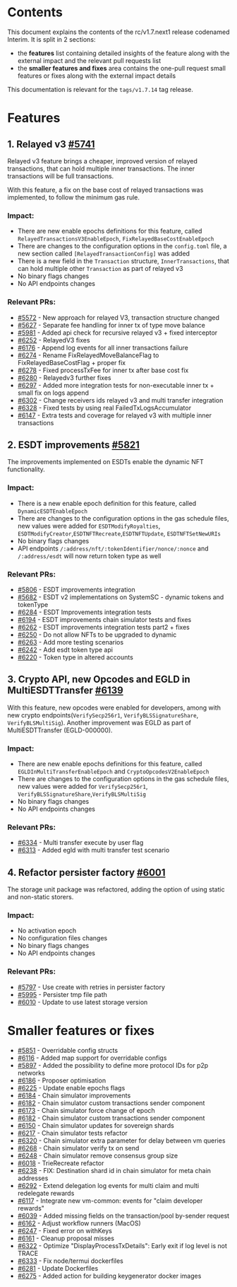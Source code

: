 [comment]: <> (tags/v1.7.14)

# Contents

This document explains the contents of the rc/v1.7.next1 release codenamed Interim. It is split in 2 sections:
- the **features** list containing detailed insights of the feature along with the external impact and the relevant
  pull requests list
- the **smaller features and fixes** area contains the one-pull request small features or fixes along with the
  external impact details

This documentation is relevant for the `tags/v1.7.14` tag release.

# Features

## 1. Relayed v3 [#5741](https://github.com/multiversx/mx-chain-go/pull/5741)

Relayed v3 feature brings a cheaper, improved version of relayed transactions, that can hold multiple inner transactions. 
The inner transactions will be full transactions.

With this feature, a fix on the base cost of relayed transactions was implemented, to follow the minimum gas rule.

### Impact:
* There are new enable epochs definitions for this feature, called `RelayedTransactionsV3EnableEpoch`, `FixRelayedBaseCostEnableEpoch`
* There are changes to the configuration options in the `config.toml` file, a new section called `[RelayedTransactionConfig]` was added
* There is a new field in the `Transaction` structure, `InnerTransactions`, that can hold multiple other `Transaction` as part of relayed v3
* No binary flags changes
* No API endpoints changes

### Relevant PRs:
- [#5572](https://github.com/multiversx/mx-chain-go/pull/5572) - New approach for relayed V3, transaction structure changed
- [#5627](https://github.com/multiversx/mx-chain-go/pull/5627) - Separate fee handling for inner tx of type move balance
- [#5981](https://github.com/multiversx/mx-chain-go/pull/5981) - Added api check for recursive relayed v3 + fixed interceptor
- [#6252](https://github.com/multiversx/mx-chain-go/pull/6252) - RelayedV3 fixes
- [#6176](https://github.com/multiversx/mx-chain-go/pull/6176) - Append log events for all inner transactions failure
- [#6274](https://github.com/multiversx/mx-chain-go/pull/6274) - Rename FixRelayedMoveBalanceFlag to FixRelayedBaseCostFlag + proper fix
- [#6278](https://github.com/multiversx/mx-chain-go/pull/6278) - Fixed processTxFee for inner tx after base cost fix
- [#6280](https://github.com/multiversx/mx-chain-go/pull/6280) - Relayedv3 further fixes
- [#6297](https://github.com/multiversx/mx-chain-go/pull/6297) - Added more integration tests for non-executable inner tx + small fix on logs append
- [#6302](https://github.com/multiversx/mx-chain-go/pull/6302) - Change receivers ids relayed v3 and multi transfer integration
- [#6328](https://github.com/multiversx/mx-chain-go/pull/6328) - Fixed tests by using real FailedTxLogsAccumulator
- [#6147](https://github.com/multiversx/mx-chain-go/pull/6147) - Extra tests and coverage for relayed v3 with multiple inner transactions

## 2. ESDT improvements [#5821](https://github.com/multiversx/mx-chain-go/pull/5821)

The improvements implemented on ESDTs enable the dynamic NFT functionality.

### Impact:
* There is a new enable epoch definition for this feature, called `DynamicESDTEnableEpoch`
* There are changes to the configuration options in the gas schedule files, new values were added for `ESDTModifyRoyalties`, `ESDTModifyCreator`,`ESDTNFTRecreate`,`ESDTNFTUpdate`, `ESDTNFTSetNewURIs`
* No binary flags changes
* API endpoints `/:address/nft/:tokenIdentifier/nonce/:nonce` and `/:address/esdt` will now return token type as well

### Relevant PRs:
- [#5806](https://github.com/multiversx/mx-chain-go/pull/5806) - ESDT improvements integration
- [#5682](https://github.com/multiversx/mx-chain-go/pull/5682) - ESDT v2 implementations on SystemSC - dynamic tokens and tokenType
- [#6284](https://github.com/multiversx/mx-chain-go/pull/6284) - ESDT Improvements integration tests
- [#6194](https://github.com/multiversx/mx-chain-go/pull/6194) - ESDT improvements chain simulator tests and fixes
- [#6262](https://github.com/multiversx/mx-chain-go/pull/6262) - ESDT improvements integration tests part2 + fixes
- [#6250](https://github.com/multiversx/mx-chain-go/pull/6250) - Do not allow NFTs to be upgraded to dynamic
- [#6263](https://github.com/multiversx/mx-chain-go/pull/6263) - Add more testing scenarios
- [#6242](https://github.com/multiversx/mx-chain-go/pull/6242) - Add esdt token type api
- [#6220](https://github.com/multiversx/mx-chain-go/pull/6220) - Token type in altered accounts

## 3. Crypto API, new Opcodes and EGLD in MultiESDTTransfer [#6139](https://github.com/multiversx/mx-chain-go/pull/6139)

With this feature, new opcodes were enabled for developers, among with new crypto endpoints(`VerifySecp256r1`, `VerifyBLSSignatureShare`, `VerifyBLSMultiSig`).
Another improvement was EGLD as part of MultiESDTTransfer (EGLD-000000).

### Impact:
* There are new enable epochs definitions for this feature, called `EGLDInMultiTransferEnableEpoch` and `CryptoOpcodesV2EnableEpoch`
* There are changes to the configuration options in the gas schedule files, new values were added for `VerifySecp256r1`, `VerifyBLSSignatureShare`,`VerifyBLSMultiSig`
* No binary flags changes
* No API endpoints changes

### Relevant PRs:
- [#6334](https://github.com/multiversx/mx-chain-go/pull/6334) - Multi transfer execute by user flag
- [#6313](https://github.com/multiversx/mx-chain-go/pull/6313) - Added egld with multi transfer test scenario

## 4. Refactor persister factory [#6001](https://github.com/multiversx/mx-chain-go/pull/6001)

The storage unit package was refactored, adding the option of using static and non-static storers.

### Impact:
* No activation epoch
* No configuration files changes
* No binary flags changes
* No API endpoints changes

### Relevant PRs:
- [#5797](https://github.com/multiversx/mx-chain-go/pull/5797) - Use create with retries in persister factory
- [#5995](https://github.com/multiversx/mx-chain-go/pull/5995) - Persister tmp file path
- [#6010](https://github.com/multiversx/mx-chain-go/pull/6010) - Update to use latest storage version

# Smaller features or fixes

- [#5851](https://github.com/multiversx/mx-chain-go/pull/5851) - Overridable config structs
- [#6116](https://github.com/multiversx/mx-chain-go/pull/6116) - Added map support for overridable configs
- [#5897](https://github.com/multiversx/mx-chain-go/pull/5897) - Added the possibility to define more protocol IDs for p2p networks
- [#6186](https://github.com/multiversx/mx-chain-go/pull/6186) - Proposer optimisation
- [#6225](https://github.com/multiversx/mx-chain-go/pull/6225) - Update enable epochs flags
- [#6184](https://github.com/multiversx/mx-chain-go/pull/6184) - Chain simulator improvements
- [#6182](https://github.com/multiversx/mx-chain-go/pull/6182) - Chain simulator custom transactions sender component
- [#6173](https://github.com/multiversx/mx-chain-go/pull/6173) - Chain simulator force change of epoch
- [#6182](https://github.com/multiversx/mx-chain-go/pull/6182) - Chain simulator custom transactions sender component
- [#6150](https://github.com/multiversx/mx-chain-go/pull/6150) - Chain simulator updates for sovereign shards
- [#6217](https://github.com/multiversx/mx-chain-go/pull/6217) - Chain simulator tests refactor
- [#6320](https://github.com/multiversx/mx-chain-go/pull/6320) - Chain simulator extra parameter for delay between vm queries
- [#6268](https://github.com/multiversx/mx-chain-go/pull/6268) - Chain simulator verify tx on send
- [#6248](https://github.com/multiversx/mx-chain-go/pull/6248) - Chain simulator remove consensus group size
- [#6018](https://github.com/multiversx/mx-chain-go/pull/6018) - TrieRecreate refactor
- [#6238](https://github.com/multiversx/mx-chain-go/pull/6238) - FIX: Destination shard id in chain simulator for meta chain addresses
- [#6292](https://github.com/multiversx/mx-chain-go/pull/6292) - Extend delegation log events for multi claim and multi redelegate rewards
- [#6117](https://github.com/multiversx/mx-chain-go/pull/6117) - Integrate new vm-common: events for "claim developer rewards"
- [#6039](https://github.com/multiversx/mx-chain-go/pull/6039) - Added missing fields on the transaction/pool by-sender request
- [#6162](https://github.com/multiversx/mx-chain-go/pull/6162) - Adjust workflow runners (MacOS)
- [#6247](https://github.com/multiversx/mx-chain-go/pull/6247) - Fixed error on withKeys
- [#6161](https://github.com/multiversx/mx-chain-go/pull/6161) - Cleanup proposal misses
- [#6322](https://github.com/multiversx/mx-chain-go/pull/6322) - Optimize "DisplayProcessTxDetails": Early exit if log level is not TRACE
- [#6333](https://github.com/multiversx/mx-chain-go/pull/6333) - Fix node/termui dockerfiles
- [#6281](https://github.com/multiversx/mx-chain-go/pull/6281) - Update Dockerfiles
- [#6275](https://github.com/multiversx/mx-chain-go/pull/6275) - Added action for building keygenerator docker images
